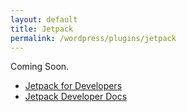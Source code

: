 ```yaml
---
layout: default
title: Jetpack
permalink: /wordpress/plugins/jetpack
---
```


Coming Soon.

- [Jetpack for Developers](https://jetpack.com/support/jetpack-for-developers/)
- [Jetpack Developer Docs](https://developer.jetpack.com/)
